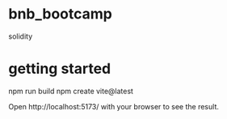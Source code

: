 # bnb_bootcamp
 solidity

# getting started 
 npm run build
 npm create vite@latest

 Open http://localhost:5173/ with your browser to see the result.
